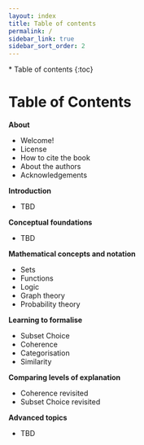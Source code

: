 ```yaml
---
layout: index
title: Table of contents
permalink: /
sidebar_link: true
sidebar_sort_order: 2
---
```


<div id="toc-wrapper" markdown="1">
* Table of contents
{:toc}
</div>

# Table of Contents

**About**
* Welcome!
* License
* How to cite the book
* About the authors
* Acknowledgements

**Introduction**
* TBD

**Conceptual foundations**
* TBD

**Mathematical concepts and notation**
* Sets
* Functions
* Logic
* Graph theory
* Probability theory

**Learning to formalise**
* Subset Choice
* Coherence
* Categorisation
* Similarity

**Comparing levels of explanation**
* Coherence revisited
* Subset Choice revisited

**Advanced topics**
* TBD
